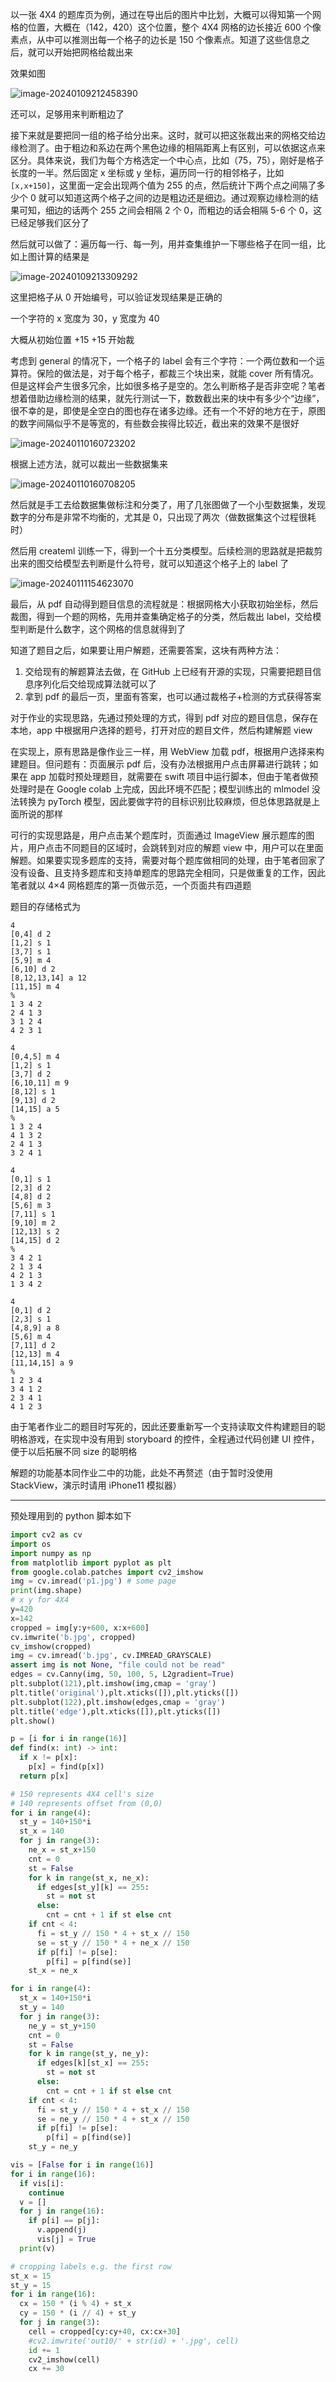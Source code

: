 以一张 4X4 的题库页为例，通过在导出后的图片中比划，大概可以得知第一个网格的位置，大概在（142，420）这个位置，整个 4X4 网格的边长接近 600 个像素点，从中可以推测出每一个格子的边长是 150 个像素点。知道了这些信息之后，就可以开始把网格给裁出来

效果如图

![image-20240109212458390](image-20240109212458390.png)

还可以，足够用来判断粗边了

接下来就是要把同一组的格子给分出来。这时，就可以把这张裁出来的网格交给边缘检测了。由于粗边和系边在两个黑色边缘的相隔距离上有区别，可以依据这点来区分。具体来说，我们为每个方格选定一个中心点，比如（75，75），刚好是格子长度的一半。然后固定 x 坐标或 y 坐标，遍历同一行的相邻格子，比如 `[x,x+150]`，这里面一定会出现两个值为 255 的点，然后统计下两个点之间隔了多少个 0 就可以知道这两个格子之间的边是粗边还是细边。通过观察边缘检测的结果可知，细边的话两个 255 之间会相隔 2 个 0，而粗边的话会相隔 5-6 个 0，这已经足够我们区分了

然后就可以做了：遍历每一行、每一列，用并查集维护一下哪些格子在同一组，比如上图计算的结果是

![image-20240109213309292](image-20240109213309292.png)

这里把格子从 0 开始编号，可以验证发现结果是正确的



一个字符的 x 宽度为 30，y 宽度为 40	

大概从初始位置 +15 +15 开始裁

考虑到 general 的情况下，一个格子的 label 会有三个字符：一个两位数和一个运算符。保险的做法是，对于每个格子，都裁三个块出来，就能 cover 所有情况。但是这样会产生很多冗余，比如很多格子是空的。怎么判断格子是否非空呢？笔者想着借助边缘检测的结果，就先行测试一下，数数截出来的块中有多少个“边缘”，很不幸的是，即使是全空白的图也存在诸多边缘。还有一个不好的地方在于，原图的数字间隔似乎不是等宽的，有些数会挨得比较近，截出来的效果不是很好

![image-20240110160723202](image-20240110160723202.png)

根据上述方法，就可以裁出一些数据集来

![image-20240110160708205](image-20240110160708205.png)

然后就是手工去给数据集做标注和分类了，用了几张图做了一个小型数据集，发现数字的分布是非常不均衡的，尤其是 0，只出现了两次（做数据集这个过程很耗时）

然后用 createml 训练一下，得到一个十五分类模型。后续检测的思路就是把裁剪出来的图交给模型去判断是什么符号，就可以知道这个格子上的 label 了

![image-20240111154623070](image-20240111154623070.png)

最后，从 pdf 自动得到题目信息的流程就是：根据网格大小获取初始坐标，然后裁图，得到一个题的网格，先用并查集确定格子的分类，然后裁出 label，交给模型判断是什么数字，这个网格的信息就得到了

知道了题目之后，如果要让用户解题，还需要答案，这块有两种方法：

1.  交给现有的解题算法去做，在 GitHub 上已经有开源的实现，只需要把题目信息序列化后交给现成算法就可以了
2.  拿到 pdf 的最后一页，里面有答案，也可以通过裁格子+检测的方式获得答案

对于作业的实现思路，先通过预处理的方式，得到 pdf 对应的题目信息，保存在本地，app 中根据用户选择的题号，打开对应的题目文件，然后构建解题 view

在实现上，原有思路是像作业三一样，用 WebView 加载 pdf，根据用户选择来构建题目。但问题有：页面展示 pdf 后，没有办法根据用户点击屏幕进行跳转；如果在 app 加载时预处理题目，就需要在 swift 项目中运行脚本，但由于笔者做预处理时是在 Google colab 上完成，因此环境不匹配；模型训练出的 mlmodel 没法转换为 pyTorch 模型，因此要做字符的目标识别比较麻烦，但总体思路就是上面所说的那样

可行的实现思路是，用户点击某个题库时，页面通过 ImageView 展示题库的图片，用户点击不同题目的区域时，会跳转到对应的解题 view 中，用户可以在里面解题。如果要实现多题库的支持，需要对每个题库做相同的处理，由于笔者回家了没有设备、且支持多题库和支持单题库的思路完全相同，只是做重复的工作，因此笔者就以 4×4 网格题库的第一页做示范，一个页面共有四道题

题目的存储格式为

```
4
[0,4] d 2
[1,2] s 1
[3,7] s 1
[5,9] m 4
[6,10] d 2
[8,12,13,14] a 12
[11,15] m 4
%
1 3 4 2
2 4 1 3
3 1 2 4
4 2 3 1
```

```
4
[0,4,5] m 4
[1,2] s 1
[3,7] d 2
[6,10,11] m 9
[8,12] s 1
[9,13] d 2
[14,15] a 5
%
1 3 2 4
4 1 3 2
2 4 1 3
3 2 4 1
```

```
4
[0,1] s 1
[2,3] d 2
[4,8] d 2
[5,6] m 3
[7,11] s 1
[9,10] m 2
[12,13] s 2
[14,15] d 2
%
3 4 2 1
2 1 3 4
4 2 1 3
1 3 4 2
```

```
4
[0,1] d 2
[2,3] s 1
[4,8,9] a 8
[5,6] m 4
[7,11] d 2
[12,13] m 4
[11,14,15] a 9
%
1 2 3 4
3 4 1 2
2 3 4 1
4 1 2 3
```

由于笔者作业二的题目时写死的，因此还要重新写一个支持读取文件构建题目的聪明格游戏，在实现中没有用到 storyboard 的控件，全程通过代码创建 UI 控件，便于以后拓展不同 size 的聪明格

解题的功能基本同作业二中的功能，此处不再赘述（由于暂时没使用 StackView，演示时请用 iPhone11 模拟器）

---

预处理用到的 python 脚本如下

```python
import cv2 as cv
import os
import numpy as np
from matplotlib import pyplot as plt
from google.colab.patches import cv2_imshow
img = cv.imread('p1.jpg') # some page
print(img.shape)
# x y for 4X4
y=420 
x=142
cropped = img[y:y+600, x:x+600]
cv.imwrite('b.jpg', cropped)
cv_imshow(cropped)
img = cv.imread('b.jpg', cv.IMREAD_GRAYSCALE)
assert img is not None, "file could not be read"
edges = cv.Canny(img, 50, 100, 5, L2gradient=True)
plt.subplot(121),plt.imshow(img,cmap = 'gray')
plt.title('original'),plt.xticks([]),plt.yticks([])
plt.subplot(122),plt.imshow(edges,cmap = 'gray')
plt.title('edge'),plt.xticks([]),plt.yticks([])
plt.show()

p = [i for i in range(16)]
def find(x: int) -> int:
  if x != p[x]:
    p[x] = find(p[x])
  return p[x]

# 150 represents 4X4 cell's size
# 140 represents offset from (0,0)
for i in range(4):
  st_y = 140+150*i
  st_x = 140
  for j in range(3):
    ne_x = st_x+150
    cnt = 0
    st = False
    for k in range(st_x, ne_x):
      if edges[st_y][k] == 255:
        st = not st
      else:
        cnt = cnt + 1 if st else cnt
    if cnt < 4:
      fi = st_y // 150 * 4 + st_x // 150
      se = st_y // 150 * 4 + ne_x // 150
      if p[fi] != p[se]:
        p[fi] = p[find(se)]
    st_x = ne_x

for i in range(4):
  st_x = 140+150*i
  st_y = 140
  for j in range(3):
    ne_y = st_y+150
    cnt = 0
    st = False
    for k in range(st_y, ne_y):
      if edges[k][st_x] == 255:
        st = not st
      else:
        cnt = cnt + 1 if st else cnt
    if cnt < 4:
      fi = st_y // 150 * 4 + st_x // 150
      se = ne_y // 150 * 4 + st_x // 150
      if p[fi] != p[se]:
        p[fi] = p[find(se)]
    st_y = ne_y

vis = [False for i in range(16)]
for i in range(16):
  if vis[i]:
    continue
  v = []
  for j in range(16):
    if p[i] == p[j]:
      v.append(j)
      vis[j] = True
  print(v)

# cropping labels e.g. the first row
st_x = 15
st_y = 15
for i in range(16):
  cx = 150 * (i % 4) + st_x
  cy = 150 * (i // 4) + st_y
  for j in range(3):
    cell = cropped[cy:cy+40, cx:cx+30]
    #cv2.imwrite('out10/' + str(id) + '.jpg', cell)
    id += 1
    cv2_imshow(cell)
    cx += 30
```



